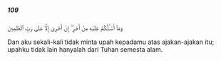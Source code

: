 ##### 109

<span class="ayah">وَمَآ أَسْـَٔلُكُمْ عَلَيْهِ مِنْ أَجْرٍ ۖ إِنْ أَجْرِىَ إِلَّا عَلَىٰ رَبِّ ٱلْعَٰلَمِينَ</span>

<span class="ayah_translation">Dan aku sekali-kali tidak minta upah kepadamu atas ajakan-ajakan itu; upahku tidak lain hanyalah dari Tuhan semesta alam.</span>
